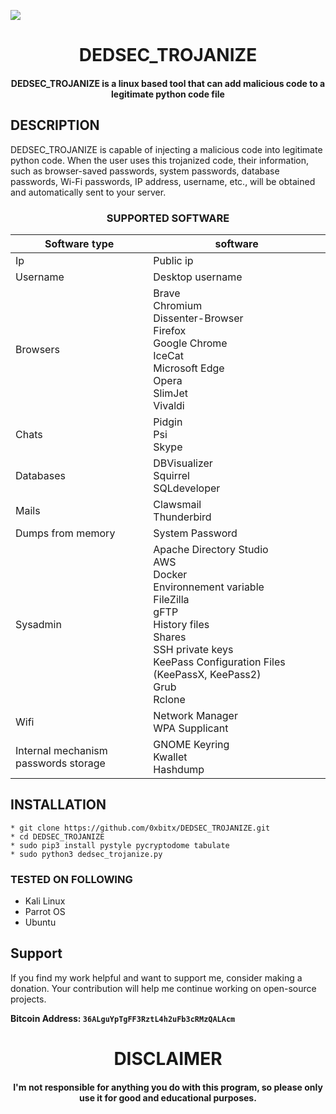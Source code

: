 
![](https://i.pinimg.com/originals/86/53/c0/8653c037712f7f7edc778dbc14ed7f41.png)

<h1 align="center"> DEDSEC_TROJANIZE</h1>
<h4 align="center">DEDSEC_TROJANIZE is a linux based tool that can add malicious code to a legitimate python code file </h4>

## DESCRIPTION
DEDSEC_TROJANIZE is capable of injecting a malicious code into legitimate python code. When the user uses this trojanized code, their information, such as browser-saved passwords, system passwords, database passwords, Wi-Fi passwords, IP address, username, etc., will be obtained and automatically sent to your server.


<h3 align="center"> SUPPORTED SOFTWARE</h3>

  | Software type | software  |
  | -- | -- |
  | Ip  | Public ip |
  | Username    | Desktop username  |
  | Browsers | Brave<br> Chromium<br> Dissenter-Browser<br> Firefox<br> Google Chrome<br> IceCat<br> Microsoft Edge<br> Opera<br> SlimJet<br> Vivaldi |
  | Chats | Pidgin<br> Psi<br> Skype| Pidgin<br> Psi | 
  | Databases | DBVisualizer<br> Squirrel<br> SQLdeveloper  | 
  | Mails | Clawsmail<br> Thunderbird |
  | Dumps from memory | System Password |  |
  | Sysadmin |  Apache Directory Studio<br> AWS<br>  Docker<br> Environnement variable<br> FileZilla<br> gFTP<br> History files<br> Shares <br> SSH private keys <br> KeePass Configuration Files (KeePassX, KeePass2) <br> Grub <br> Rclone |
  | Wifi | Network Manager<br> WPA Supplicant | 
  | Internal mechanism passwords storage | GNOME Keyring<br> Kwallet<br> Hashdump | 


## INSTALLATION 
    * git clone https://github.com/0xbitx/DEDSEC_TROJANIZE.git
    * cd DEDSEC_TROJANIZE
    * sudo pip3 install pystyle pycryptodome tabulate
    * sudo python3 dedsec_trojanize.py

### TESTED ON FOLLOWING
* Kali Linux 
* Parrot OS 
* Ubuntu


## Support

If you find my work helpful and want to support me, consider making a donation. Your contribution will help me continue working on open-source projects.

**Bitcoin Address: `36ALguYpTgFF3RztL4h2uFb3cRMzQALAcm`**

<h1 align="center"> DISCLAIMER </h1>

<h4 align="center">I'm not responsible for anything you do with this program, so please only use it for good and educational purposes. </h4>
